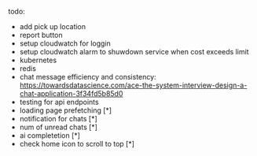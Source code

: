 todo:

- add pick up location
- report button
- setup cloudwatch for loggin
- setup cloudwatch alarm to shuwdown service when cost exceeds limit
- kubernetes
- redis
- chat message efficiency and consistency: https://towardsdatascience.com/ace-the-system-interview-design-a-chat-application-3f34fd5b85d0
- testing for api endpoints
- loading page prefetching [*]
- notification for chats [*]
- num of unread chats [*]
- ai completetion [*]
- check home icon to scroll to top [*]